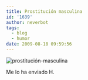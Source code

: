 ```yaml
---
title: Prostitución masculina
id: '1639'
author: neverbot
tags:
  - blog
  - humor
date: 2009-08-18 09:59:56
---
```


![prostitución-masculina](./prostitucion-masculina/prostitución-masculina.jpg "prostitución-masculina")

Me lo ha enviado H.[](http://nsfw.es/wp-content/uploads/2009/08/prostituci%C3%B3n-masculina.jpg)
